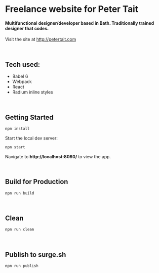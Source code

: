 # Freelance website for Peter Tait
#### Multifunctional designer/developer based in Bath. Traditionally trained designer that codes.

Visit the site at http://petertait.com

<br>

## Tech used:

- Babel 6
- Webpack
- React
- Radium inline styles

<br>

## Getting Started

```sh
npm install
```

Start the local dev server:

```sh
npm start
```

Navigate to **http://localhost:8080/** to view the app.

<br>

## Build for Production

```sh
npm run build
```

<br>

## Clean

```sh
npm run clean
```

<br>

## Publish to surge.sh

```sh
npm run publish
```
